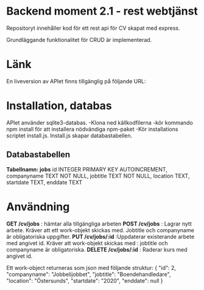 # Backend moment 2.1 - rest webtjänst

Repositoryt innehåller kod för ett rest api för CV skapat med express. 

Grundläggande funktionalitet för CRUD är implementerad. 

# Länk
En liveversion av APIet finns tillgänglig på följande URL:

# Installation, databas
APIet använder sqlite3-databas.
-Klona ned källkodfilerna
-kör kommando npm install för att installera nödvändiga npm-paket
-Kör installations scriptet install.js. Install.js skapar databastabellen.

## Databastabellen
__Tabellnamn: jobs__
id INTEGER PRIMARY KEY AUTOINCREMENT, 
companyname TEXT NOT NULL, 
jobtitle TEXT NOT NULL, 
location TEXT, 
startdate TEXT, 
enddate TEXT

# Användning
__GET /cv/jobs__ : hämtar alla tillgängliga arbeten
__POST /cv/jobs__ : Lagrar nytt arbete. Kräver att ett work-objekt skickas med. Jobtitle och companyname är obligatoriska uppgifter. 
__PUT /cv/jobs/:id__ :Uppdaterar existerande arbete med angivet id. Kräver att work-objekt skickas med : jobtitle och companyname är obligatoriska.
__DELETE /cv/jobs/:id__ : Raderar kurs med angivet id. 

Ett work-object returneras som json med följande struktur:
  {
    "id": 2,
    "companyname": "Jobbelijobbet",
    "jobtitle": "Boendehandledare",
    "location": "Östersunds",
    "startdate": "2020",
    "enddate": null
  }